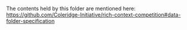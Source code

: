 The contents held by this folder are mentioned here: https://github.com/Coleridge-Initiative/rich-context-competition#data-folder-specification
